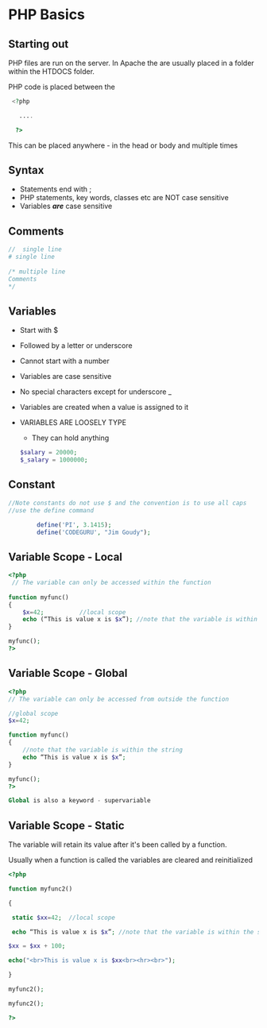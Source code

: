 # PHP Basics



## Starting out

 PHP files are run on the server. In Apache the are usually placed in a folder within the HTDOCS folder.

 PHP code is placed between the 

```php
 <?php

   ....

  ?>
```

 This can be placed anywhere - in the head or body and multiple times



##  Syntax

-  Statements end with ;
-  PHP statements, key words, classes etc are NOT case sensitive
-  Variables **_are_** case sensitive



## Comments 

``` php
//  single line
# single line
    
/* multiple line
Comments
*/

```



## Variables

-  Start with $

-  Followed by a letter or underscore 

-  Cannot start with a number

-  Variables are case sensitive

-  No special characters except for underscore _

-  Variables are created  when a value is assigned to it

- VARIABLES ARE LOOSELY TYPE

  - They can hold anything

  ```php
  $salary = 20000;
  $_salary = 1000000;
  ```



## Constant

```php
//Note constants do not use $ and the convention is to use all caps
//use the define command

        define('PI', 3.1415);
        define('CODEGURU', "Jim Goudy");

```



## Variable Scope - Local

```php
<?php
 // The variable can only be accessed within the function   
    
function myfunc()
{
	$x=42; 			//local scope
	echo (“This is value x is $x”);	//note that the variable is within the string
}

myfunc();
?>

```



## Variable Scope - Global

```php
<?php
// The variable can only be accessed from outside the function

//global scope
$x=42; 				

function myfunc()
{
    //note that the variable is within the string
	echo “This is value x is $x”;	
}

myfunc();
?>

Global is also a keyword - supervariable

```



## Variable Scope - Static

The variable will retain its value after it's been called by a function.

Usually when a function is called the variables are cleared and reinitialized

```php
<?php

function myfunc2()

{

 static $xx=42;  //local scope

 echo “This is value x is $x”; //note that the variable is within the string

$xx = $xx + 100;

echo("<br>This is value x is $xx<br><hr><br>");

}

myfunc2();

myfunc2();

?>
    
```



